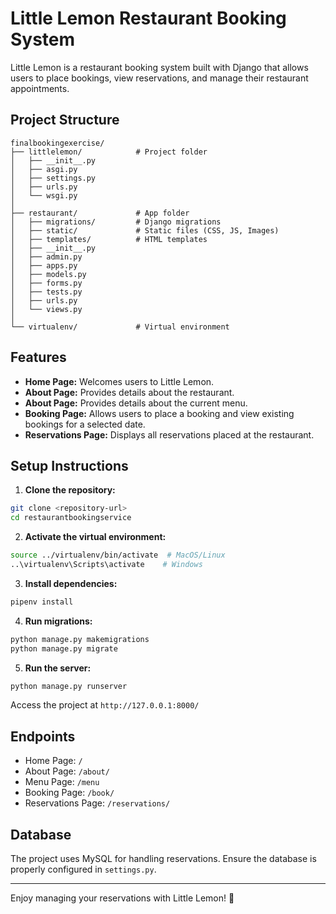 # Little Lemon Restaurant Booking System

Little Lemon is a restaurant booking system built with Django that allows users to place bookings, view reservations, and manage their restaurant appointments.

## Project Structure
```
finalbookingexercise/
├── littlelemon/            # Project folder
│   ├── __init__.py
│   ├── asgi.py
│   ├── settings.py
│   ├── urls.py
│   └── wsgi.py
│
├── restaurant/             # App folder
│   ├── migrations/         # Django migrations
│   ├── static/             # Static files (CSS, JS, Images)
│   ├── templates/          # HTML templates
│   ├── __init__.py
│   ├── admin.py
│   ├── apps.py
│   ├── models.py
│   ├── forms.py
│   ├── tests.py
│   ├── urls.py
│   └── views.py
│
└── virtualenv/             # Virtual environment
```

## Features
- **Home Page:** Welcomes users to Little Lemon.
- **About Page:** Provides details about the restaurant.
- **About Page:** Provides details about the current menu.
- **Booking Page:** Allows users to place a booking and view existing bookings for a selected date.
- **Reservations Page:** Displays all reservations placed at the restaurant.

## Setup Instructions
1. **Clone the repository:**
```bash
git clone <repository-url>
cd restaurantbookingservice
```

2. **Activate the virtual environment:**
```bash
source ../virtualenv/bin/activate  # MacOS/Linux
..\virtualenv\Scripts\activate    # Windows
```

3. **Install dependencies:**
```bash
pipenv install
```

4. **Run migrations:**
```bash
python manage.py makemigrations
python manage.py migrate
```

5. **Run the server:**
```bash
python manage.py runserver
```
Access the project at `http://127.0.0.1:8000/`

## Endpoints
- Home Page: `/`
- About Page: `/about/`
- Menu Page: `/menu`
- Booking Page: `/book/`
- Reservations Page: `/reservations/`

## Database
The project uses MySQL for handling reservations. Ensure the database is properly configured in `settings.py`.

---
Enjoy managing your reservations with Little Lemon! 🍋
